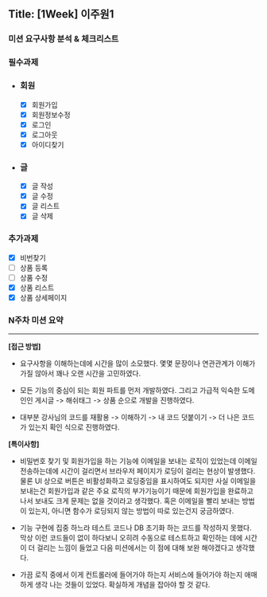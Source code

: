 ## Title: [1Week] 이주원1

### 미션 요구사항 분석 & 체크리스트

### 필수과제
- ### 회원
  - [X] 회원가입
  - [X] 회원정보수정
  - [X] 로그인
  - [X] 로그아웃
  - [X] 아이디찾기
- ### 글
  - [X] 글 작성
  - [X] 글 수정
  - [X] 글 리스트
  - [X] 글 삭제

### 추가과제
- [X] 비번찾기
- [ ] 상품 등록
- [ ] 상품 수정
- [X] 상품 리스트
- [X] 상품 상세페이지

### N주차 미션 요약

---

**[접근 방법]**

- 요구사항을 이해하는데에 시간을 많이 소모했다. 몇몇 문장이나 연관관계가 이해가 가질 않아서 꽤나 오랜 시간을 고민하였다.

- 모든 기능의 중심이 되는 회원 파트를 먼저 개발하였다. 그리고 가급적 익숙한 도메인인 게시글 -> 해쉬태그 -> 상품 순으로 개발을 진행하였다.

- 대부분 강사님의 코드를 재활용 -> 이해하기 -> 내 코드 덧붙이기 -> 더 나은 코드가 있는지 확인 식으로 진행하였다.
   

**[특이사항]**

- 비밀번호 찾기 및 회원가입을 하는 기능에 이메일을 보내는 로직이 있었는데 이메일 전송하는데에 시간이 걸리면서 브라우저 페이지가 로딩이 걸리는 현상이 발생했다. 물론 UI 상으로 버튼은 비활성화하고 로딩중임을 표시하여도 되지만 사실 이메일을 보내는건 회원가입과 같은 주요 로직의 부가기능이기 때문에 회원가입을 완료하고 나서 보내도 크게 문제는 없을 것이라고 생각했다. 혹은 이메일을 빨리 보내는 방법이 있는지, 아니면 함수가 로딩되지 않는 방법이 따로 있는건지 궁금하였다.

- 기능 구현에 집중 하느라 테스트 코드나 DB 초기화 하는 코드를 작성하지 못했다. 막상 이런 코드들이 없이 하다보니 오히려 수동으로 테스트하고 확인하는 데에 시간이 더 걸리는 느낌이 들었고 다음 미션에서는 이 점에 대해 보완 해야겠다고 생각했다.

- 가끔 로직 중에서 이게 컨트롤러에 들어가야 하는지 서비스에 들어가야 하는지 애매하게 생각 나는 것들이 있었다. 확실하게 개념을 잡아야 할 것 같다.

